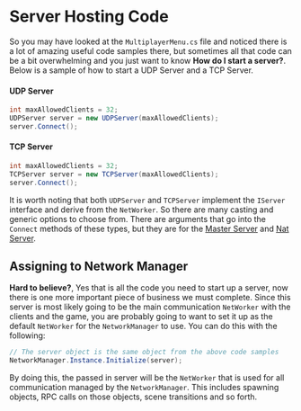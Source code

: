 # Server Hosting Code
So you may have looked at the `MultiplayerMenu.cs` file and noticed there is a lot of amazing useful code samples there, but sometimes all that code can be a bit overwhelming and you just want to know **How do I start a server?**. Below is a sample of how to start a UDP Server and a TCP Server.

#### UDP Server
```csharp
int maxAllowedClients = 32;
UDPServer server = new UDPServer(maxAllowedClients);
server.Connect();
```

#### TCP Server
```csharp
int maxAllowedClients = 32;
TCPServer server = new TCPServer(maxAllowedClients);
server.Connect();
```

It is worth noting that both `UDPServer` and `TCPServer` implement the `IServer` interface and derive from the `NetWorker`. So there are many casting and generic options to choose from. There are arguments that go into the `Connect` methods of these types, but they are for the [Master Server](/MasterServer/quick-start.md) and [Nat Server](/nat-hole-punching.md).

## Assigning to Network Manager
**Hard to believe?**, Yes that is all the code you need to start up a server, now there is one more important piece of business we must complete. Since this server is most likely going to be the main communication `NetWorker` with the clients and the game, you are probably going to want to set it up as the default `NetWorker` for the `NetworkManager` to use. You can do this with the following:

```csharp
// The server object is the same object from the above code samples
NetworkManager.Instance.Initialize(server);
```

By doing this, the passed in server will be the `NetWorker` that is used for all communication managed by the `NetworkManager`. This includes spawning objects, RPC calls on those objects, scene transitions and so forth.
